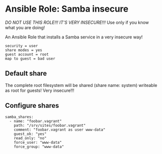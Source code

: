 # Ansible Role: Samba insecure

*DO NOT USE THIS ROLE!!! IT'S VERY INSECURE!!!*
Use only if you know what you are doing!

An Ansible Role that installs a Samba service in a very insecure way!

    security = user
    share modes = yes
    guest account = root
    map to guest = bad user

## Default share

The complete root filesystem will be shared (share name: system) writeable as root for guests! Very insecure!!!

## Configure shares

    samba_shares:
      - name: "foobar.vagrant"
        path: "/srv/sites/foobar.vagrant"
        comment: "foobar.vagrant as user www-data"
        guest_ok: "yes"
        read_only: "no"
        force_user: "www-data"
        force_group: "www-data"
